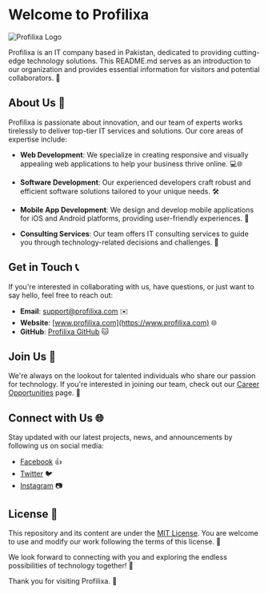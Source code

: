 # Welcome to Profilixa

![Profilixa Logo](https://profilixa.com/images/logo/profilixa-logo.png)

Profilixa is an IT company based in Pakistan, dedicated to providing cutting-edge technology solutions. This README.md serves as an introduction to our organization and provides essential information for visitors and potential collaborators. 👋

## About Us 💼

Profilixa is passionate about innovation, and our team of experts works tirelessly to deliver top-tier IT services and solutions. Our core areas of expertise include:

- **Web Development**: We specialize in creating responsive and visually appealing web applications to help your business thrive online. 💻🌐

- **Software Development**: Our experienced developers craft robust and efficient software solutions tailored to your unique needs. 🛠️

- **Mobile App Development**: We design and develop mobile applications for iOS and Android platforms, providing user-friendly experiences. 📱

- **Consulting Services**: Our team offers IT consulting services to guide you through technology-related decisions and challenges. 🤝

## Get in Touch 📞

If you're interested in collaborating with us, have questions, or just want to say hello, feel free to reach out:

- **Email**: [support@profilixa.com](mailto:support@profilixa.com) ✉️
- **Website**: [www.profilixa.com](https://www.profilixa.com) 🌐
- **GitHub**: [Profilixa GitHub](https://github.com/profilixa) 🐱

## Join Us 🚀

We're always on the lookout for talented individuals who share our passion for technology. If you're interested in joining our team, check out our [Career Opportunities](link_to_career_opportunities.md) page. 🌟

## Connect with Us 🌐

Stay updated with our latest projects, news, and announcements by following us on social media:

- [Facebook](https://www.facebook.com/profilixa) 👍
- [Twitter](https://twitter.com/profilixa) 🐦
- [Instagram](https://www.instagram.com/profilixa/) 📷

## License 📜

This repository and its content are under the [MIT License](link_to_license.md). You are welcome to use and modify our work following the terms of this license. 📄

We look forward to connecting with you and exploring the endless possibilities of technology together! 🚀

Thank you for visiting Profilixa. 🙌
